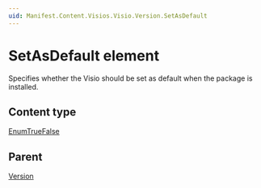 ```yaml
---
uid: Manifest.Content.Visios.Visio.Version.SetAsDefault
---
```


# SetAsDefault element

Specifies whether the Visio should be set as default when the package is installed.

## Content type

[EnumTrueFalse](xref:Manifest-EnumTrueFalse)

## Parent

[Version](xref:Manifest.Content.Visios.Visio.Version)
